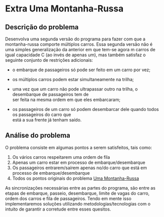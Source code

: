 # Extra Uma Montanha-Russa

## Descrição do problema

Desenvolva uma segunda versão do programa para fazer com que a montanha-russa comporte múltiplos carros. Essa segunda versão não é uma simples generalização da anterior em que tem-se agora  m carros de igual capacidade C \(ao invés de apenas um\), mas também satisfaz o seguinte conjunto de restrições adicionais:

* o embarque de passageiros só pode ser feito em um carro por vez;
* os múltiplos carros podem estar simultaneamente na trilha;

* uma vez que um carro não pode ultrapassar outro na trilha, o desembarque de passageiros tem de  
   ser feita na mesma ordem em que eles embarcaram;

* os passageiros de um carro só podem desembarcar dele quando todos os passageiros do carro que  
   está a sua frente já tenham saído.

## Análise do problema

O problema consiste em algumas pontos a serem satisfeitos, tais como:

1. Os vários carros respeitarem uma ordem de fila
2. Apenas um carro estar em processo de embarque/desembarque
3. Os passageiros entrarem/saírem apenas no/do carro que está em processo de embarque/desembarque
4. Todos os pontos originais do problema [Uma Montanha-Russa](/Documents/2-uma-montanha-russa.md)

As sincronizações necessárias entre as partes do programa, são entre as etapas de embarque, passeio, desembarque, limite de vagas do carro, ordem dos carros e fila de passageiros. Tendo em mente isso implementaremos soluções utilizando metodologias/tecnologias com o intuito de garantir a corretude entre esses quesitos.

